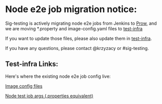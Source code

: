 # Node e2e job migration notice:

Sig-testing is actively migrating node e2e jobs from Jenkins to [Prow],
and we are moving *.property and image-config.yaml files to [test-infra]

If you want to update those files, please also update them in [test-infra].

If you have any questions, please contact @krzyzacy or #sig-testing.


## Test-infra Links:
Here's where the existing node e2e job config live:

[Image config files](https://github.com/kubernetes/test-infra/tree/master/jobs/e2e_node)

[Node test job args (.properties equivalent)](https://github.com/kubernetes/test-infra/blob/master/jobs/config.json)


[test-infra]: https://github.com/kubernetes/test-infra
[Prow]: https://github.com/kubernetes/test-infra/tree/master/prow
